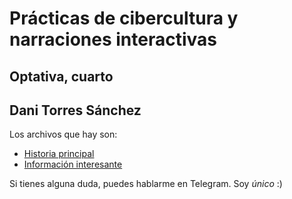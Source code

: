 # Prácticas de cibercultura y narraciones interactivas
## Optativa, cuarto
## Dani Torres Sánchez

Los archivos que hay son:

- [Historia principal]()
- [Información interesante]()

Si tienes alguna duda, puedes hablarme en Telegram. Soy _único_ :)
